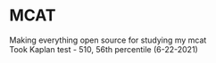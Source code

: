 # MCAT
Making everything open source for studying my mcat  
Took Kaplan test - 510, 56th percentile (6-22-2021)

